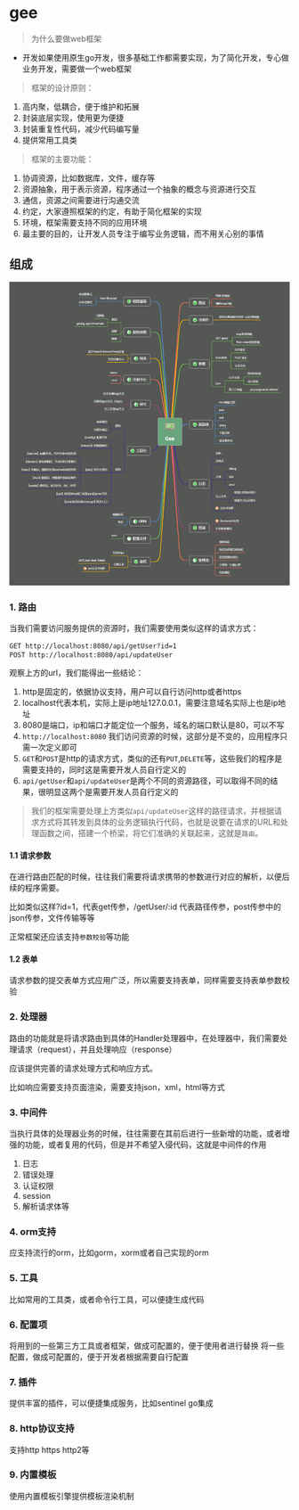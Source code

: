 # gee

> 为什么要做web框架

- 开发如果使用原生go开发，很多基础工作都需要实现，为了简化开发，专心做业务开发，需要做一个web框架

> 框架的设计原则：
1. 高内聚，低耦合，便于维护和拓展
2. 封装底层实现，使用更为便捷
3. 封装重复性代码，减少代码编写量
4. 提供常用工具类

> 框架的主要功能：
1. 协调资源，比如数据库，文件，缓存等
2. 资源抽象，用于表示资源，程序通过一个抽象的概念与资源进行交互
3. 通信，资源之间需要进行沟通交流
4. 约定，大家遵照框架的约定，有助于简化框架的实现
5. 环境，框架需要支持不同的应用环境
6. 最主要的目的，让开发人员专注于编写业务逻辑，而不用关心别的事情

## 组成


![Gee](doc/功能结构树.png)


### 1. 路由

当我们需要访问服务提供的资源时，我们需要使用类似这样的请求方式：

~~~
GET http://localhost:8080/api/getUser?id=1
POST http://localhost:8080/api/updateUser
~~~

观察上方的url，我们能得出一些结论：

1. http是固定的，依据协议支持，用户可以自行访问http或者https
2. localhost代表本机，实际上是ip地址127.0.0.1，需要注意域名实际上也是ip地址
3. 8080是端口，ip和端口才能定位一个服务，域名的端口默认是80，可以不写
4. `http://localhost:8080` 我们访问资源的时候，这部分是不变的，应用程序只需一次定义即可
5. `GET`和`POST`是http的请求方式，类似的还有`PUT`,`DELETE`等，这些我们的程序是需要支持的，同时这是需要开发人员自行定义的
6. `api/getUser`和`api/updateUser`是两个不同的资源路径，可以取得不同的结果，很明显这两个是需要开发人员自行定义的

> 我们的框架需要处理上方类似`api/updateUser`这样的路径请求，并根据请求方式将其转发到具体的业务逻辑执行代码，也就是说要在请求的URL和处理函数之间，搭建一个桥梁，将它们准确的关联起来，这就是`路由`。

#### 1.1 请求参数

在进行路由匹配的时候，往往我们需要将请求携带的参数进行对应的解析，以便后续的程序需要。

比如类似这样?id=1，代表get传参，/getUser/:id 代表路径传参，post传参中的json传参，文件传输等等

正常框架还应该支持`参数校验`等功能

#### 1.2 表单

请求参数的提交表单方式应用广泛，所以需要支持表单，同样需要支持表单参数校验

### 2. 处理器

路由的功能就是将请求路由到具体的Handler处理器中，在处理器中，我们需要处理请求（request），并且处理响应（response）

应该提供完善的请求处理方式和响应方式。

比如响应需要支持页面渲染，需要支持json，xml，html等方式

### 3. 中间件

当执行具体的处理器业务的时候，往往需要在其前后进行一些新增的功能，或者增强的功能，或者复用的代码，但是并不希望入侵代码，这就是中间件的作用

1. 日志
2. 错误处理
3. 认证权限
4. session
5. 解析请求体等

### 4. orm支持

应支持流行的orm，比如gorm，xorm或者自己实现的orm



### 5. 工具

比如常用的工具类，或者命令行工具，可以便捷生成代码



### 6. 配置项

将用到的一些第三方工具或者框架，做成可配置的，便于使用者进行替换
将一些配置，做成可配置的，便于开发者根据需要自行配置



### 7. 插件

提供丰富的插件，可以便捷集成服务，比如sentinel go集成



### 8. http协议支持

支持http https http2等

### 9. 内置模板

使用内置模板引擎提供模板渲染机制

